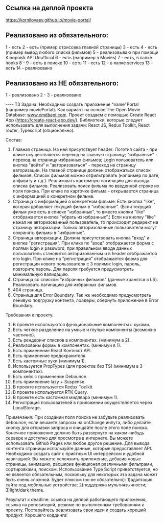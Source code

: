 ## Ссылка на деплой проекта

https://kornilovaev.github.io/movie-portal/

## Реализовано из обязательного: 
1 - есть
2 - есть (пример отрисовка главной страницы)
3 - есть
4 - есть (пример вывод любого списка фильмов)
5 - реализовываю при помощи Kinopoisk API Unofficial
6 - есть (например в Movies)
7 - есть, в папке hooks
8 - 
9 - есть в поиске
10 - есть
11 - есть 
12 - в папке services
13 - есть
14 - реализовано

## Реализовано из НЕ обязательного: 
1 - реализовано
2 - 
3 - реализовано


---- ТЗ
Задача:
Необходимо создать приложение "name"Portal (например moviePortal). Как вариант на основе The Open Movie Database: www.omdbapi.com.
Проект создаем с помощью Create React App (https://create-react-app.dev/). Библиотеки, которые следует использовать для выполнения задачи:
React JS, Redux Toolkit, React router, Typescript (опционально).

Состав:
1) Главная страница. На ней присутствует header: Логотип сайта - при клике осуществляется переход на главную страницу; "избранные" - переход на страницу избранных фильмов; Login пользователь или кнопка "войти" и "авторизоваться" - переход на страницу авторизации.  На главной странице должен отображаться список фильмов. Список фильмов можно отфильтровать (например по дате, алфавиту и т.д.).
Реализовать кастомную пагинацию для вывода списка фильмов. Реализовать поиск фильма по введенной строке из поля поиска. 
При клике по карточке фильма - открывается страница с информацией о конкретном фильме. 
2) Страница с информацией о конкретном фильме.
Есть кнопка "like", которая добавляет текущий фильм в "избранные". (Если текущий фильм уже есть в списке "избранных", то вместо кнопки "like" отображается кнопка "убрать из избранных".) Если на кнопку "like" нажал не авторизованный пользователь, то происходит редирект на страницу авторизации. Только авторизованные пользователи могут сохранять фильмы в "избранные".
3) Страница авторизации. Должна присутствовать кнопка "вход" и кнопка "регистрация". При клике по "вход" отображается форма с полями login и password, при правильном вводе данных пользователь становится авторизованным и в header отображается его login. При клике на "регистрация" отображается форма для регистрации нового пользователя с 3 полями: login, пароль, повторите пароль. Для пароля требуется предусмотреть минимальную валидацию. 
4) Страница со списком "избранных фильмов" (данные хранятся в LS).
Реализовать пагинацию для избранных фильмов.
5) 404 страница.
6) Страница для Error Boundary.
Так же необходимо предусмотреть ленивую подгрузку контента, лоадеры, обернуть приложение в Error Boundary.

Требования к проекту.
1. В проекте используются функциональные компоненты c хуками.
2. Есть четкое разделение на умные и глупые компоненты (возможно частично).
3. Есть рендеринг списков в компонентах. (минимум в 2).
4. Реализованы формы в компонентах. (минимуи в 1).
5. Есть применение React Контекст API.
6. Есть применение предохранителя.
7. Есть кастомные хуки (минимум 1). 
8. Используется PropTypes (для проектов без TS) (минимум в 3 компонентах).
9. Есть кейс с применение Debounce.
10. Есть применение lazy + Suspense.
11. В проекте используется Redux Toolkit. 
12. В проекте используется RTK Query.
13. В проекте есть кастомная мидлвара (минимум 1).
14. Регистрация пользователей в приложении осуществляется через LocalStorage.

Примечания:
При создании поля поиска не забудьте реализовать debounce, если вешаете запросы на onChange
инпута, либо делайте кнопку для отправки запроса и очищайте после этого поле поиска.
Конечное приложение должно быть развернуто на каком-нибудь сервере и доступно для
просмотра в интернете. Вы можете использовать Github Pages или любое другое решение.
Для вывода контента страницы используйте данные, которые предоставляет API. 
Необходимо создать сайт с приятным UI интерфейсом и удобной навигацией. Вы можете усложнить приложение, добавив новые
страницы, анимацию, расширив функционал различными фильтрами, сортировками, поиском.
Использование Type Script приветствуется, но не является обязательным, поскольку для
некоторых эта задача может быть очень сложной. 
Будет плюсом (но не обязательно): 
1)адаптация сайта под мобильные устройства;
2)поддержка мультиязычности;
3)light/dark theme.

Результат к deadline: ссылка на деплой работающего приложения, ссылка на репозиторий, резюме по выполненным требованиям к проекту.
Постарайтесь реализовать свои идеи и создать хороший продукт. Хорошего коддинга!
